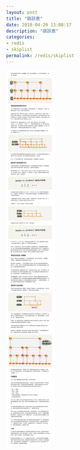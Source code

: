 ```yaml
---
layout: post
title: "跳跃表"
date: 2018-04-20 13:08:17
description: "跳跃表"
categories:
- redis
- skiplist
permalink: /redis/skiplist
---
```


![](/assets/img/为什么Redis一定要用跳表来实现有序集合.png)
